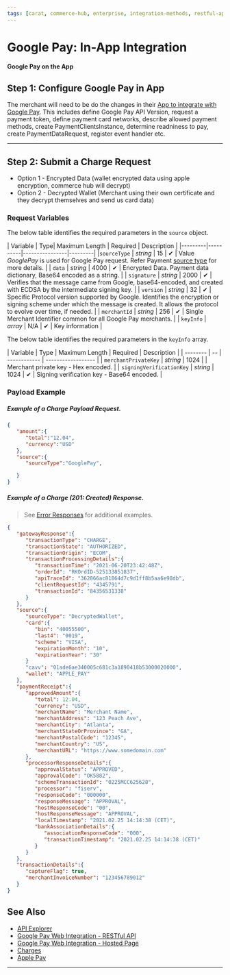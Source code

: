 ```yaml
---
tags: [carat, commerce-hub, enterprise, integration-methods, restful-api, in-app, online, google-pay, wallet, mobile]
---
```


# Google Pay: In-App Integration

#### Google Pay on the App

## Step 1: Configure Google Pay in App

The merchant will need to be do the changes in their [App to integrate with Google Pay](https://developers.google.com/pay/api/web/guides/tutorial). This includes define Google Pay API Version, request a payment token, define payment card networks, describe allowed payment methods, create PaymentClientsInstance, determine readniness to pay, create PaymentDataRequest, register event handler etc.

---

## Step 2: Submit a Charge Request

- Option 1 - Encrypted Data (wallet encrypted data using apple encryption, commerce hub will decrypt)
- Option 2 - Decrypted Wallet (Merchant using their own certificate and they decrypt themselves and send us card data)

### Request Variables

<!--
type: tab
title: source
-->

The below table identifies the required parameters in the `source` object.

| Variable | Type| Maximum Length | Required | Description |
|---------|----------|----------------|---------|
|`sourceType` | *string* | 15 | &#10004; | Value *GooglePay* is used for Google Pay request. Refer Payment [source type](?path=docs/Resources/Guides/Payment-Sources/Source-Type.md) for more details. |
| `data` | *string* | 4000 | &#10004; | Encrypted Data. Payment data dictionary, Base64 encoded as a string. |
| `signature` | *string* | 2000 | &#10004; | Verifies that the message came from Google, base64-encoded, and created with ECDSA by the intermediate signing key. |
| `version` | *string* | 32 | &#10004; | Specific Protocol version supported by Google. Identifies the encryption or signing scheme under which the message is created. It allows the protocol to evolve over time, if needed. |
| `merchantId` | *string* | 256 | &#10004; | Single Merchant Identifier common for all Google Pay merchants. |
| `keyInfo` | *array* | N/A | &#10004; | Key information |



<!--
type: tab
title: keyInfo
-->

The below table identifies the required parameters in the `keyInfo` array.

| Variable | Type | Maximum Length | Required | Description |
| -------- | -- | ------------ | ------------------ |
| `merchantPrivateKey` | *string* | 1024 | | Merchant private key - Hex encoded. |
| `signingVerificationKey` | *string* | 1024 | &#10004; | Signing verification key - Base64 encoded. |

<!-- type: tab-end -->

### Payload Example

<!--
type: tab
title: Request
-->

##### Example of a Charge Payload Request.
```json
{
   "amount":{
      "total":"12.04",
      "currency":"USD"
   },
   "source":{
      "sourceType":"GooglePay",

   }
}

```

<!--
type: tab
title: Response
-->

##### Example of a Charge (201: Created) Response.

<!-- theme: info -->
> See [Error Responses](?path=docs/Resources/Guides/Response-Codes/HTTP.md) for additional examples.
```json
{
   "gatewayResponse":{
      "transactionType": "CHARGE",
      "transactionState": "AUTHORIZED",
      "transactionOrigin": "ECOM",
      "transactionProcessingDetails":{
         "transactionTime": "2021-06-20T23:42:48Z",
         "orderId": "RKOrdID-525133851837",
         "apiTraceId": "362866ac81864d7c9d1ff8b5aa6e98db",
         "clientRequestId": "4345791",
         "transactionId": "84356531338"
      }
   },
   "source":{
      "sourceType": "DecryptedWallet",
      "card":{
         "bin": "40055500",
         "last4": "0019",
         "scheme": "VISA",
         "expirationMonth": "10",
         "expirationYear": "30"
      }
      "cavv": "01ade6ae340005c681c3a1890418b53000020000",
      "wallet": "APPLE_PAY"
   },
   "paymentReceipt":{
      "approvedAmount":{
         "total": 12.04,
         "currency": "USD",
         "merchantName": "Merchant Name",
         "merchantAddress": "123 Peach Ave",
         "merchantCity": "Atlanta",
         "merchantStateOrProvince": "GA",
         "merchantPostalCode": "12345",
         "merchantCountry": "US",
         "merchantURL": "https://www.somedomain.com"
      },
      "processorResponseDetails":{
         "approvalStatus": "APPROVED",
         "approvalCode": "OK5882",
         "schemeTransactionId": "0225MCC625628",
         "processor": "fiserv",
         "responseCode": "000000",
         "responseMessage": "APPROVAL",
         "hostResponseCode": "00",
         "hostResponseMessage": "APPROVAL",
         "localTimestamp": "2021.02.25 14:14:38 (CET)",
         "bankAssociationDetails":{
            "associationResponseCode": "000",
            "transactionTimestamp": "2021.02.25 14:14:38 (CET)"
         }
      }
   },
   "transactionDetails":{
      "captureFlag": true,
      "merchantInvoiceNumber": "123456789012"
   }
}
```

<!-- type: tab-end -->

## See Also

- [API Explorer](../api/?type=post&path=/payments/v1/charges)
- [Google Pay Web Integration - RESTful API](?path=docs/Online-Mobile-Digital/Wallets-AltPayments/Google-Pay/Google-Pay-Web-REST.md)
- [Google Pay Web Integration - Hosted Page](?path=docs/Online-Mobile-Digital/Wallets-AltPayments/Google-Pay/Google-Pay-Web-HPP.md)
- [Charges](?path=docs/Resources/API-Documents/Payments/Charges.md)
- [Apple Pay](?path=docs/Online-Mobile-Digital/Wallets-AltPayments/Apple-Pay/Apple-Pay.md)

---
